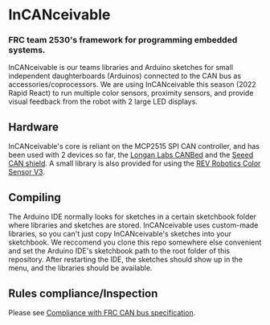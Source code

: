 # InCANceivable

### FRC team 2530's framework for programming embedded systems.

InCANceivable is our teams libraries and Arduino sketches for small independent daughterboards (Arduinos) connected to the CAN bus as accessories/coprocessors.
We are using InCANceivable this season (2022 Rapid React) to run multiple color sensors, proximity sensors, and provide visual feedback from the robot with 2 large LED displays.

## Hardware

InCANceivable's core is reliant on the MCP2515 SPI CAN controller, and has been used with 2 devices so far, the [Longan Labs CANBed](https://www.longan-labs.cc/1030008.html) and the [Seeed CAN shield](https://www.seeedstudio.com/CAN-BUS-Shield-V2.html). A small library is also provided for using the [REV Robotics Color Sensor V3](https://www.revrobotics.com/rev-31-1557/).

## Compiling

The Arduino IDE normally looks for sketches in a certain sketchbook folder where libraries and sketches are stored. InCANceivable uses custom-made libraries, so you can't just copy InCANceivable's sketches into your sketchbook. 
We reccomend you clone this repo somewhere else convenient and set the Arduino IDE's sketchbook path to the root folder of this repository. After restarting the IDE, the sketches should show up in the menu, and the libraries should be available.

## Rules compliance/Inspection

Please see [Compliance with FRC CAN bus specification](./FRC-CAN-Compliance.md).
